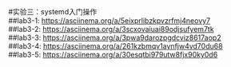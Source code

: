 #实验三：systemd入门操作    
##lab3-1: <https://asciinema.org/a/5eixprlibzkpvzrfmj4neovy7>    
##lab3-2: <https://asciinema.org/a/3scxovaiuai89odjsufyem7tk>    
##lab3-3: <https://asciinema.org/a/3pwa9darozpgdcviz8617aop2>    
##lab3-4: <https://asciinema.org/a/261kzbmqv1aynfjw4vd70du68>    
##lab3-5: <https://asciinema.org/a/30esqtbi979utw8fjx90ky0d6>





